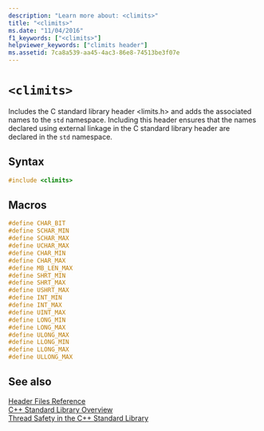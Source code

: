 ```yaml
---
description: "Learn more about: <climits>"
title: "<climits>"
ms.date: "11/04/2016"
f1_keywords: ["<climits>"]
helpviewer_keywords: ["climits header"]
ms.assetid: 7ca8a539-aa45-4ac3-86e8-74513be3f07e
---
```

# `<climits>`

Includes the C standard library header \<limits.h> and adds the associated names to the `std` namespace. Including this header ensures that the names declared using external linkage in the C standard library header are declared in the `std` namespace.

## Syntax

```cpp
#include <climits>
```

## Macros

```cpp
#define CHAR_BIT
#define SCHAR_MIN
#define SCHAR_MAX
#define UCHAR_MAX
#define CHAR_MIN
#define CHAR_MAX
#define MB_LEN_MAX
#define SHRT_MIN
#define SHRT_MAX
#define USHRT_MAX
#define INT_MIN
#define INT_MAX
#define UINT_MAX
#define LONG_MIN
#define LONG_MAX
#define ULONG_MAX
#define LLONG_MIN
#define LLONG_MAX
#define ULLONG_MAX
```

## See also

[Header Files Reference](../standard-library/cpp-standard-library-header-files.md)\
[C++ Standard Library Overview](../standard-library/cpp-standard-library-overview.md)\
[Thread Safety in the C++ Standard Library](../standard-library/thread-safety-in-the-cpp-standard-library.md)
